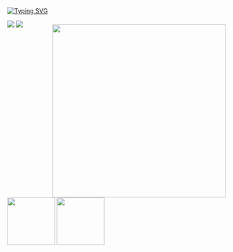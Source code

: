 <img style="margin-top: 40px;" align="right" width="400px" src="https://i.pinimg.com/originals/44/df/43/44df43c9d956bc574a44705099d2a69c.gif">
<a href="https://git.io/typing-svg"><img src="https://readme-typing-svg.demolab.com?font=Fira+Code&pause=1000&color=FFF&width=435&lines=hello!!!!+this+is+ligia+akemi+%3A)" alt="Typing SVG" /></a>
<br>

[![](https://img.shields.io/badge/linkedin-C28755)](http://linkedin.com/in/limiyama)
[![](https://img.shields.io/badge/lattes-851B11)](http://lattes.cnpq.br/8085124701759641)

<img height="110px" src="https://github-readme-stats.vercel.app/api/top-langs/?username=limiyama&layout=compact&langs_count=8&theme=onedark&bg_color=282A36&text_color=FFF&hide_border=true"/> <img height="110px" src="https://github-readme-stats.vercel.app/api?username=limiyama&theme=onedark&bg_color=282A36&text_color=FFF&hide_border=true&include_all_commits=false&count_private=false"/>
 

 
<br>
<div align="center"></div>


</div>
